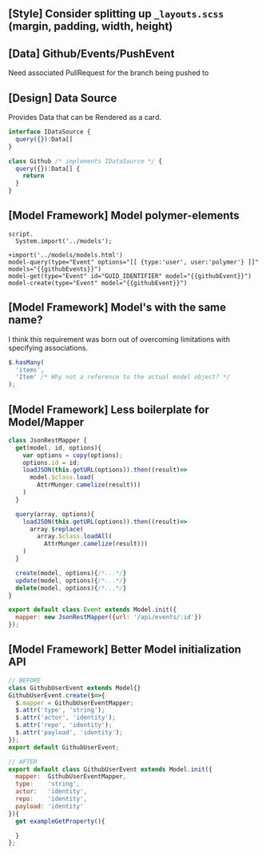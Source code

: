## [Style] Consider splitting up `_layouts.scss` (margin, padding, width, height)


## [Data] Github/Events/PushEvent

Need associated PullRequest for the branch being pushed to


## [Design] Data Source

Provides Data that can be Rendered as a card.

```js
interface IDataSource {
  query({}):Data[]
}
```

```js
class Github /* implements IDataSource */ {
  query({}):Data[] {
    return
  }
}
```


## [Model Framework] Model polymer-elements

```jade
script.
  System.import('../models');
```

```jade
+import('../models/models.html')
model-query(type="Event" options="[[ {type:'user', user:'polymer'} ]]" models="{{githubEvents}}")
model-get(type="Event" id="GUID_IDENTIFIER" model="{{githubEvent}}")
model-create(type="Event" model="{{githubEvent}}")
```


## [Model Framework] Model's with the same name?

I think this requirement was born out of overcoming limitations with specifying associations.

```js
$.hasMany(
  'items',
  'Item' /* Why not a reference to the actual model object? */
);
```


## [Model Framework] Less boilerplate for Model/Mapper

```js
class JsonRestMapper {
  get(model, id, options){
    var options = copy(options);
    options.id = id;
    loadJSON(this.getURL(options)).then((result)=>
      model.$class.load(
        AttrMunger.camelize(result)))
    )
  }

  query(array, options){
    loadJSON(this.getURL(options)).then((result)=>
      array.$replace(
        array.$class.loadAll(
          AttrMunger.camelize(result)))
    )
  }

  create(model, options){/*...*/}
  update(model, options){/*...*/}
  delete(model, options){/*...*/}
}

export default class Event extends Model.init({
  mapper: new JsonRestMapper({url: '/api/events/:id'})
});
```


## [Model Framework] Better Model initialization API

```js
// BEFORE
class GithubUserEvent extends Model{}
GithubUserEvent.create($=>{
  $.mapper = GithubUserEventMapper;
  $.attr('type', 'string');
  $.attr('actor', 'identity');
  $.attr('repo', 'identity');
  $.attr('payload', 'identity');
});
export default GithubUserEvent;

// AFTER
export default class GithubUserEvent extends Model.init({
  mapper:  GithubUserEventMapper,
  type:    'string',
  actor:   'identity',
  repo:    'identity',
  payload: 'identity'
}){
  get exampleGetProperty(){

  }
};
```
